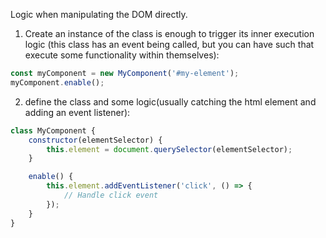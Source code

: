 Logic when manipulating the DOM directly.

1. Create an instance of the class is enough to trigger its inner execution logic (this class has an event being called, but you can have such that execute some functionality within themselves):

```js
const myComponent = new MyComponent('#my-element');
myComponent.enable();
```

2. define the class and some logic(usually catching the html element and adding an event listener):

```js
class MyComponent {
    constructor(elementSelector) {
        this.element = document.querySelector(elementSelector);
    }

    enable() {
        this.element.addEventListener('click', () => {
            // Handle click event
        });
    }
}
```